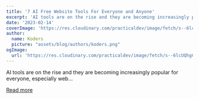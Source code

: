 ```yaml
---
title: '7 AI Free Website Tools For Everyone and Anyone'
excerpt: 'AI tools are on the rise and they are becoming increasingly popular for everyone, especially web...'
date: '2023-02-14'
coverImage: 'https://res.cloudinary.com/practicaldev/image/fetch/s--6lcUQhgC--/c_imagga_scale,f_auto,fl_progressive,h_420,q_auto,w_1000/https://dev-to-uploads.s3.amazonaws.com/uploads/articles/enoasto82skj7s1qrz9k.png'
author:
  name: Koders
  picture: "assets/blog/authors/koders.png"
ogImage:
  url: 'https://res.cloudinary.com/practicaldev/image/fetch/s--6lcUQhgC--/c_imagga_scale,f_auto,fl_progressive,h_420,q_auto,w_1000/https://dev-to-uploads.s3.amazonaws.com/uploads/articles/enoasto82skj7s1qrz9k.png'
---
```


AI tools are on the rise and they are becoming increasingly popular for everyone, especially web...

[Read more](https://dev.to/varshithvhegde/7-ai-free-website-tools-for-everyone-and-anyone-54nb)
